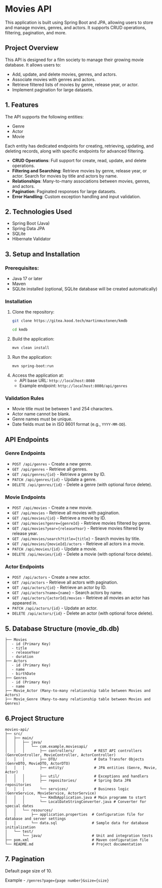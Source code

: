 # Movies API
This application is built using Spring Boot and JPA, allowing users to store and manage movies, genres, and actors. It supports CRUD operations, filtering, pagination, and more.
## **Project Overview**

This API is designed for a film society to manage their growing movie database. It allows users to:

- Add, update, and delete movies, genres, and actors.
- Associate movies with genres and actors.
- Retrieve filtered lists of movies by genre, release year, or actor.
- Implement pagination for large datasets.

## 1. Features
The API supports the following entities:
- Genre
- Actor
- Movie

Each entity has dedicated endpoints for creating, retrieving, updating, and deleting records, along with specific endpoints for advanced filtering.

- **CRUD Operations**: Full support for create, read, update, and delete operations.
- **Filtering and Searching**: Retrieve movies by genre, release year, or actor. Search for movies by title and actors by name.
- **Relationships**: Many-to-many associations between movies, genres, and actors.
- **Pagination**: Paginated responses for large datasets.
- **Error Handling**: Custom exception handling and input validation.
## 2. Technologies Used
- Spring Boot (Java)
- Spring Data JPA
- SQLite
- Hibernate Validator
## 3. Setup and Installation
### Prerequisites:
- Java 17 or later
- Maven
- SQLite installed (optional, SQLite database will be created automatically)
### Installation
1. Clone the repository:
   ```bash
   git clone https://gitea.kood.tech/martinmustonen/kmdb

   cd kmdb
   ```
2. Build the application:
   ```bash
   mvn clean install
   ```
3. Run the application:
   ```bash
   mvn spring-boot:run
   ```
4. Access the application at:
    - API base URL: `http://localhost:8080`
    - Example endpoint: `http://localhost:8080/api/genres`

### Validation Rules
- Movie title must be between 1 and 254 characters.
- Actor name cannot be blank.
- Genre names must be unique.
- Date fields must be in ISO 8601 format (e.g., `YYYY-MM-DD`).

## **API Endpoints**

### **Genre Endpoints**
- `POST /api/genres` - Create a new genre.
- `GET /api/genres` - Retrieve all genres.
- `GET /api/genres/{id}` - Retrieve a genre by ID.
- `PATCH /api/genres/{id}` - Update a genre.
- `DELETE /api/genres/{id}` - Delete a genre (with optional force delete).

### **Movie Endpoints**
- `POST /api/movies` - Create a new movie.
- `GET /api/movies` - Retrieve all movies with pagination.
- `GET /api/movies/{id}` - Retrieve a movie by ID.
- `GET /api/movies?genre={genreId}` - Retrieve movies filtered by genre.
- `GET /api/movies?year={releaseYear}` - Retrieve movies filtered by release year.
- `GET /api/movies/search?title={title}` - Search movies by title.
- `GET /api/movies/{movieId}/actors` - Retrieve all actors in a movie.
- `PATCH /api/movies/{id}` - Update a movie.
- `DELETE /api/movies/{id}` - Delete a movie (with optional force delete).

### **Actor Endpoints**
- `POST /api/actors` - Create a new actor.
- `GET /api/actors` - Retrieve all actors with pagination.
- `GET /api/actors/{id}` - Retrieve an actor by ID.
- `GET /api/actors?name={name}` - Search actors by name.
- `GET /api/actors/{actorId}/movies` - Retrieve all movies an actor has appeared in.
- `PATCH /api/actors/{id}` - Update an actor.
- `DELETE /api/actors/{id}` - Delete an actor (with optional force delete).


## 5. Database Structure (movie_db.db)

```
├── Movies
│  - id (Primary Key)
│  - title
│  - releaseYear
│  - duration
├── Actors
│  - id (Primary Key)
│  - name
│  - birthDate
├── Genres
│  - id (Primary Key)
│  - name
├── Movie_Actor (Many-to-many relationship table between Movies and Actors)
├── Movie_Genre (Many-to-many relationship table between Movies and Genres)
```
## 6.Project Structure

```
movies-api/
├── src/
│   ├── main/
│   │   ├── java/
│   │   │   └── com.example.moviesapi/
│   │   │       ├── controllers/         # REST API controllers (GenreController, MovieController, ActorController)
│   │   │       ├── DTO/                 # Data Transfer Objects (GenreDTO, MovieDTO, ActorDTO)
│   │   │       ├── entity/              # JPA entities (Genre, Movie, Actor)
│   │   │       ├── util/                # Exceptions and handlers
│   │   │       ├── repositories/        # Spring Data JPA repositories
│   │   │       └── services/            # Business logic (GenreService, MovieService, ActorService)
│   │   │       └── KmdbApplication.java # Main programm to start
│   │   │       └── LocalDateStringConverter.java # Converter for special dates
│   │   └── resources/
│   │       ├── application.properties  # Configuration file for database and server settings
│   │       └── data.sql                # Sample data for database initialization
│   └── test/
│       └── java/                       # Unit and integration tests
├── pom.xml                             # Maven configuration file
└── README.md                           # Project documentation
```

## 7. Pagination
Default page size of 10.

Example - `/genres?page={page number}&size={size}`  

